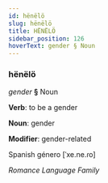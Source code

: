 ```yaml
---
id: hënëlö
slug: hënëlö
title: HËNËLÖ
sidebar_position: 126
hoverText: gender § Noun
---
```


### hënëlö

*gender* **§** Noun

**Verb**: to be a gender

**Noun**: gender

**Modifier**: gender-related

Spanish género [ˈxe.ne.ɾo]

*Romance Language Family*
